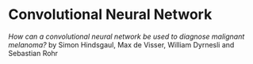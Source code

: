 # Convolutional Neural Network

*How can a convolutional neural network be used to diagnose malignant melanoma?*
by Simon Hindsgaul, Max de Visser, William Dyrnesli and Sebastian Rohr
